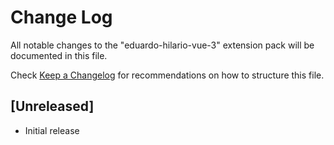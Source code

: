 # Change Log

All notable changes to the "eduardo-hilario-vue-3" extension pack will be documented in this file.

Check [Keep a Changelog](http://keepachangelog.com/) for recommendations on how to structure this file.

## [Unreleased]

- Initial release
